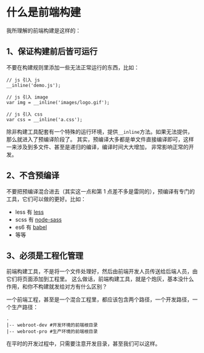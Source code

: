 # 什么是前端构建

我所理解的前端构建是这样的：


## 1、保证构建前后皆可运行
不要在构建规则里添加一些无法正常运行的东西，比如：

```
// js 引入 js
__inline('demo.js');

// js 引入 image
var img = __inline('images/logo.gif');

// js 引入 css
var css = __inline('a.css');
```

除非构建工具配套有一个特殊的运行环境，提供`__inline`方法。如果无法提供，那么就进入了预编译阶段了。
其实，预编译大多都是单文件直接编译即可，这样一来涉及到多文件、甚至是递归的编译，编译时间大大增加，
非常影响正常的开发。


## 2、不含预编译
不要把预编译混合进去（其实这一点和第 1 点差不多是雷同的），预编译有专门的工具，它们可以做的更好。比如：

- less 有 [less](https://www.npmjs.com/package/less)
- scss 有 [node-sass](https://www.npmjs.com/package/node-sass)
- es6 有 [babel](https://babeljs.io/)
- 等等


## 3、必须是工程化管理
前端构建工具，不是将一个文件处理好，然后由前端开发人员传送给后端人员，由它们将页面添加到工程里。
这么做话，前端构建工具，就是个炮灰，基本没什么作用，和你不构建就发给对方有什么区别？

一个前端工程，甚至是一个混合工程里，都应该包含两个路径，一个开发路径，一个生产路径：

```
.
|-- webroot-dev #开发环境的前端根目录
|-- webroot-pro #生产环境的前端根目录
```

在平时的开发过程中，只需要注意开发目录，甚至我们可以这样。




